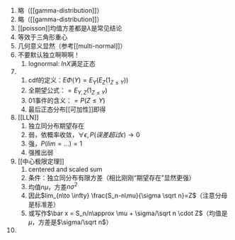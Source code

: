 1. 略（[[gamma-distribution]]）
2. 略（[[gamma-distribution]]）
3. [[poisson]]均值方差都是$\lambda$是常见结论
4. 等效于三角形重心
5. 几何意义显然（参考[[multi-normal]]）
6. 不要默认独立啊啊啊！
   1. lognormal: $lnX$满足正态
7. 
   1. cdf的定义：$E\Phi(Y)=E_Y(E_Z(1_{Z\le Y}))$
   2. 全期望公式：$=E_{Y,Z}(1_{Z\le Y})$
   3. 01事件的含义：$=P(Z\le Y)$
   4. 最后正态分布[[可加性]]即得
8. [[LLN]]
   1. 独立同分布期望存在
   2. 弱，依概率收敛，$\forall \epsilon, P(误差超过\epsilon)\to 0$
   3. 强，$P(lim = ...)=1$
   4. 强推出弱
9.  [[中心极限定理]]
    1.  centered and scaled sum
    2.  条件：独立同分布有限方差（相比刚刚“期望存在”显然更强）
    3.  均值$n\mu$，方差$n\sigma^2$
    4.  因此$lim_{n\to \infty} \frac{S_n-n\mu}{\sigma \sqrt n}=Z$（注意分母是标准差）
    1.  或写作$\bar x = S_n/n\approx \mu + \sigma/\sqrt n \cdot Z$（均值是$\mu$，方差是$\sigma/\sqrt n$）
10. 